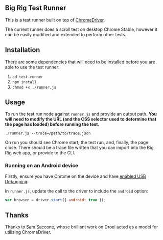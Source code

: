 ## Big Rig Test Runner

This is a test runner built on top of [ChromeDriver](https://sites.google.com/a/chromium.org/chromedriver/).

The current runner does a scroll test on desktop Chrome Stable, however it can be easily modified and extended to perform other tests.

## Installation

There are some dependencies that will need to be installed before you are
able to use the test runner:

1. `cd test-runner`
1. `npm install`
1. `chmod +x ./runner.js`

## Usage

To run the test run node against `runner.js` and provide an output path. **You will need to modify the URL (and the CSS selector used to determine that the page has loaded) before running the test.**

```
./runner.js --trace=/path/to/trace.json
```

On run you should see Chrome start, the test run, and, finally, the page close. There should be a trace file written that you can import into the Big Rig web app, or provide to the CLI.

### Running on an Android device

Firstly, ensure you have Chrome on the device and have [enabled USB Debugging](https://developers.google.com/web/tools/chrome-devtools/debug/remote-debugging/remote-debugging).

In `runner.js`, update the call to the driver to include the `android` option:

```javascript
var browser = driver.start({ android: true });
```

## Thanks

Thanks to [Sam Saccone](https://twitter.com/samccone), whose brilliant work on [Drool](https://github.com/samccone/drool) acted as a model for utilizing ChromeDriver.
